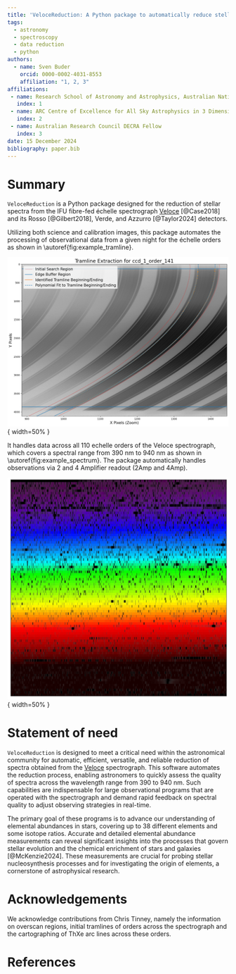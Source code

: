 ```yaml
---
title: 'VeloceReduction: A Python package to automatically reduce stellar spectra taken with the Veloce spetrograph'
tags:
  - astronomy
  - spectroscopy
  - data reduction
  - python
authors:
  - name: Sven Buder
    orcid: 0000-0002-4031-8553
    affiliation: "1, 2, 3"
affiliations:
 - name: Research School of Astronomy and Astrophysics, Australian National University, Canberra, ACT 2611, Australia
   index: 1
 - name: ARC Centre of Excellence for All Sky Astrophysics in 3 Dimensions (ASTRO 3D), Australia
   index: 2
 - name: Australian Research Council DECRA Fellow
   index: 3
date: 15 December 2024
bibliography: paper.bib
---
```


# Summary

`VeloceReduction` is a Python package designed for the reduction of stellar spectra from the IFU fibre-fed échelle spectrograph [Veloce](https://aat.anu.edu.au/science/instruments/current/veloce/overview) [@Case2018] and its Rosso [@Gilbert2018], Verde, and Azzurro [@Taylor2024] detectors.

Utilizing both science and calibration images, this package automates the processing of observational data from a given night for the échelle orders as shown in \autoref{fig:example_tramline}.

![Example of an échelle order extraction of order 141 in CCD1 (Azzurro).\label{fig:example_tramline}](tramline_extraction_example_ccd_1_order_141.png){ width=50% }

It handles data across all 110 echelle orders of the Veloce spectrograph, which covers a spectral range from 390 nm to 940 nm as shown in \autoref{fig:example_spectrum}. The package automatically handles observations via 2 and 4 Amplifier readout (2Amp and 4Amp).

![Example spectrum of alfCen A taken with Veloce.\label{fig:example_spectrum}](Veloce_alfCenA.png){ width=50% }

# Statement of need

`VeloceReduction` is designed to meet a critical need within the astronomical community for automatic, efficient, versatile, and reliable reduction of spectra obtained from the [Veloce](https://aat.anu.edu.au/science/instruments/current/veloce/overview) spectrograph. This software automates the reduction process, enabling astronomers to quickly assess the quality of spectra across the wavelength range from 390 to 940 nm. Such capabilities are indispensable for large observational programs that are operated with the spectrograph and demand rapid feedback on spectral quality to adjust observing strategies in real-time.

The primary goal of these programs is to advance our understanding of elemental abundances in stars, covering up to 38 different elements and some isotope ratios. Accurate and detailed elemental abundance measurements can reveal significant insights into the processes that govern stellar evolution and the chemical enrichment of stars and galaxies [@McKenzie2024]. These measurements are crucial for probing stellar nucleosynthesis processes and for investigating the origin of elements, a cornerstone of astrophysical research.

# Acknowledgements

We acknowledge contributions from Chris Tinney, namely the information on overscan regions, initial tramlines of orders across the spectrograph and the cartographing of ThXe arc lines across these orders.

# References
